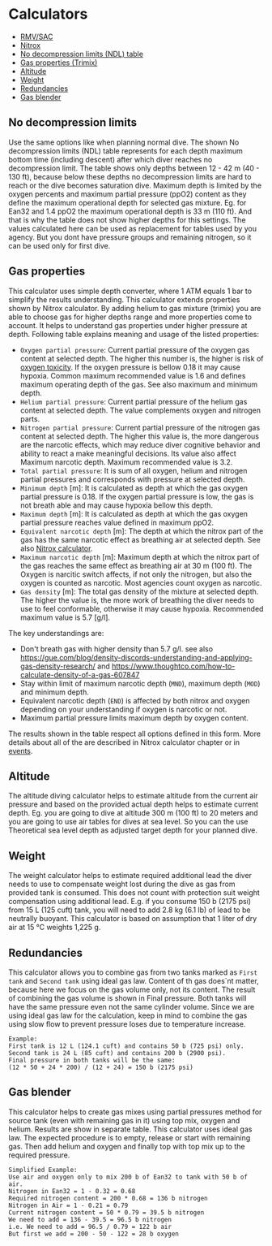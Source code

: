 # Calculators

* [RMV/SAC](./sac.md)
* [Nitrox](./nitrox.md)
* [No decompression limits (NDL) table](./calculators.md#no-decompression-limits)
* [Gas properties (Trimix)](./calculators.md#gas-properties)
* [Altitude](./calculators.md#altitude)
* [Weight](./calculators.md#weight)
* [Redundancies](./calculators.md#redundancies)
* [Gas blender](./calculators.md#gas-blender)

## No decompression limits

Use the same options like when planning normal dive. The shown No decompression limits (NDL) table represents for each depth maximum bottom time (including descent) after which diver reaches no decompression limit.
The table shows only depths between 12 - 42 m (40 - 130 ft), because below these depths no decompression limits are hard to reach or the dive becomes saturation dive. Maximum depth is limited by the oxygen percents and maximum partial pressure (ppO2) content as they define the maximum operational depth for selected gas mixture. Eg. for Ean32 and 1.4 ppO2 the maximum operational depth is 33 m (110 ft). And that is why the table does not show higher depths for this settings.
The values calculated here can be used as replacement for tables used by you agency. But you dont have pressure groups and remaining nitrogen, so it can be used only for first dive.

## Gas properties

This calculator uses simple depth converter, where 1 ATM equals 1 bar to simplify the results understanding. This calculator extends properties shown by Nitrox calculator. By adding helium to gas mixture (trimix) you are able to choose gas for higher depths range and more properties come to account. It helps to understand gas properties under higher pressure at depth. 
Following table explains meaning and usage of the listed properties:

* `Oxygen partial pressure`: Current partial pressure of the oxygen gas content at selected depth. The higher this number is, the higher is risk of [oxygen toxicity](./diveinfo.md#oxygen-toxicity). If the oxygen pressure is bellow 0.18 it may cause hypoxia. Common maximum recommended value is 1.6 and defines maximum operating depth of the gas. See also maximum and minimum depth. 
* `Helium partial pressure`: Current partial pressure of the helium gas content at selected depth. The value complements oxygen and nitrogen parts. 
* `Nitrogen partial pressure`: Current partial pressure of the nitrogen gas content at selected depth. The higher this value is, the more dangerous are the narcotic effects, which may reduce diver cognitive behavior and ability to react a make meaningful decisions. Its value also affect Maximum narcotic depth. Maximum recommended value is 3.2.
* `Total partial pressure`: It is sum of all oxygen, helium and nitrogen partial pressures and corresponds with pressure at selected depth.
* `Minimum depth` [m]: It is calculated as depth at which the gas oxygen partial pressure is 0.18. If the oxygen partial pressure is low, the gas is not breath able and may cause hypoxia bellow this depth.  
* `Maximum depth` [m]: It is calculated as depth at which the gas oxygen partial pressure reaches value defined in maximum ppO2.
* `Equivalent narcotic depth` [m]: The depth at which the nitrox part of the gas has the same narcotic effect as breathing air at selected depth. See also [Nitrox calculator](./nitrox.md).
* `Maximum narcotic depth` [m]: Maximum depth at which the nitrox part of the gas reaches the same effect as breathing air at 30 m (100 ft). The Oxygen is narcitic switch affects, if not only the nitrogen, but also the oxygen is counted as narcotic. Most agencies count oxygen as narcotic.
* `Gas density` [m]: The total gas density of the mixture at selected depth. The higher the value is, the more work of breathing the diver needs to use to feel conformable, otherwise it may cause hypoxia. Recommended maximum value is 5.7 [g/l]. 

The key understandings are:

* Don't breath gas with higher density than 5.7 g/l. see also <https://gue.com/blog/density-discords-understanding-and-applying-gas-density-research/> and <https://www.thoughtco.com/how-to-calculate-density-of-a-gas-607847>
* Stay within limit of maximum narcotic depth (`MND`), maximum depth (`MOD`) and minimum depth.
* Equivalent narcotic depth (`END`) is affected by both nitrox and oxygen depending on your understanding if oxygen is narcotic or not.
* Maximum partial pressure limits maximum depth by oxygen content.

The results shown in the table respect all options defined in this form. More details about all of the are described in Nitrox calculator chapter or in [events](./events.md).

## Altitude

The altitude diving calculator helps to estimate altitude from the current air pressure and based on the provided actual depth helps to estimate current depth. Eg. you are going to dive at altitude 300 m (100 ft) to 20 meters and you are going to use air tables for dives at sea level. So you can the use Theoretical sea level depth as adjusted target depth for your planned dive.

## Weight

The weight calculator helps to estimate required additional lead the diver needs to use to compensate weight lost during the dive as gas from provided tank is consumed. This does not count with protection suit weight compensation using additional lead. E.g. if you consume 150 b (2175 psi) from 15 L (125 cuft) tank, you will need to add 2.8 kg (6.1 lb) of lead to be neutrally buoyant. This calculator is based on assumption that 1 liter of dry air at 15 °C weights 1,225 g.

## Redundancies

This calculator allows you to combine gas from two tanks marked as `First tank` and `Second tank` using ideal gas law. Content of th gas does`nt matter, because here we focus on the gas volume only, not its content.
The result of combining the gas volume  is shown in Final pressure. Both tanks will have the same pressure even not the same cylinder volume.
Since we are using ideal gas law for the calculation, keep in mind to combine the gas using slow flow to prevent pressure loses due to temperature increase.

```text
Example:
First tank is 12 L (124.1 cuft) and contains 50 b (725 psi) only.
Second tank is 24 L (85 cuft) and contains 200 b (2900 psi).
Final pressure in both tanks will be the same:
(12 * 50 + 24 * 200) / (12 + 24) = 150 b (2175 psi)
```

## Gas blender

This calculator helps to create gas mixes using partial pressures method for source tank (even with remaining gas in it) using top mix, oxygen and helium.
Results are show in separate table. This calculator uses ideal gas law.
The expected procedure is to empty, release or start with remaining gas.
Then add helium and oxygen and finally top with top mix up to the required pressure.

```text
Simplified Example: 
Use air and oxygen only to mix 200 b of Ean32 to tank with 50 b of air.
Nitrogen in Ean32 = 1 - 0.32 = 0.68
Required nitrogen content = 200 * 0.68 = 136 b nitrogen
Nitrogen in Air = 1 - 0.21 = 0.79
Current nitrogen content = 50 * 0.79 = 39.5 b nitrogen
We need to add = 136 - 39.5 = 96.5 b nitrogen
i.e. We need to add = 96.5 / 0.79 = 122 b air
But first we add = 200 - 50 - 122 = 28 b oxygen
```
